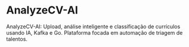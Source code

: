 # AnalyzeCV-AI
AnalyzeCV-AI: Upload, análise inteligente e classificação de currículos usando IA, Kafka e Go. Plataforma focada em automação de triagem de talentos.

